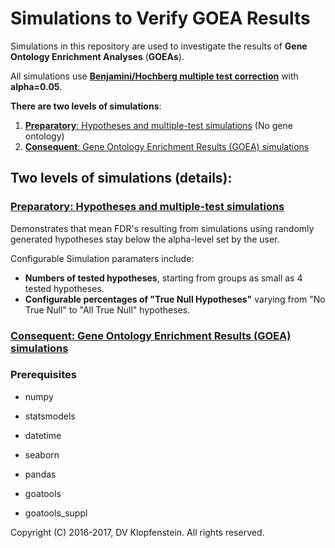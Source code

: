 # Simulations to Verify GOEA Results
Simulations in this repository are used to investigate the results of
**Gene Ontology Enrichment Analyses** (**GOEAs**).

All simulations use [**Benjamini/Hochberg multiple test correction**](
http://www.stat.purdue.edu/~doerge/BIOINFORM.D/FALL06/Benjamini%20and%20Y%20FDR.pdf)
with **alpha=0.05**.

**There are two levels of simulations**:
  1. [**Preparatory**: Hypotheses and multiple-test simulations](
     #preparatory-hypotheses-and-multiple-test-simulations) (No gene ontology)
  2. [**Consequent**: Gene Ontology Enrichment Results (GOEA) simulations](
     #consequent-gene-ontology-enrichment-results-goea-simulations)

## Two levels of simulations (details):
### [**Preparatory**: Hypotheses and multiple-test simulations]()
Demonstrates that mean FDR's resulting from simulations using randomly generated 
hypotheses stay below the alpha-level set by the user.

Configurable Simulation paramaters include:
  * **Numbers of tested hypotheses**, starting from groups as small as 4 tested hypotheses.
  * **Configurable percentages of "True Null Hypotheses"** varying from "No True Null" to "All True Null" hypotheses.

### [**Consequent**: Gene Ontology Enrichment Results (GOEA) simulations]()

### Prerequisites
* numpy
* statsmodels
* datetime
* seaborn
* pandas

* goatools
* goatools_suppl


Copyright (C) 2016-2017, DV Klopfenstein. All rights reserved.
